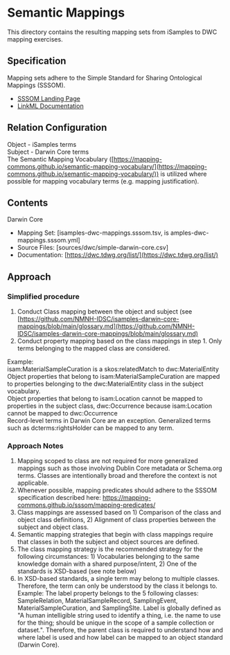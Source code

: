 # Semantic Mappings
This directory contains the resulting mapping sets from iSamples to DWC mapping exercises.

## Specification
Mapping sets adhere to the Simple Standard for Sharing Ontological Mappings (SSSOM).
* [SSSOM Landing Page](https://mapping-commons.github.io/sssom/)
* [LinkML Documentation](https://mapping-commons.github.io/sssom/linkml-index/)

## Relation Configuration
Object - iSamples terms  
Subject - Darwin Core terms  
The Semantic Mapping Vocabulary ([https://mapping-commons.github.io/semantic-mapping-vocabulary/](https://mapping-commons.github.io/semantic-mapping-vocabulary/)) is utilized where possible for mapping vocabulary terms (e.g. mapping justification).  

## Contents
Darwin Core 
* Mapping Set: [isamples-dwc-mappings.sssom.tsv, is amples-dwc-mappings.sssom.yml]
* Source Files: [sources/dwc/simple-darwin-core.csv]
* Documentation: [https://dwc.tdwg.org/list/](https://dwc.tdwg.org/list/)

## Approach

### Simplified procedure
1. Conduct Class mapping between the object and subject (see [https://github.com/NMNH-IDSC/isamples-darwin-core-mappings/blob/main/glossary.md](https://github.com/NMNH-IDSC/isamples-darwin-core-mappings/blob/main/glossary.md)
2. Conduct property mapping based on the class mappings in step 1. Only terms belonging to the mapped class are considered.   

Example:  
isam:MaterialSampleCuration is a skos:relatedMatch to dwc:MaterialEntity  
Object properties that belong to isam:MaterialSampleCuration are mapped to properties belonging to the dwc:MaterialEntity class in the subject vocabulary.  
Object properties that belong to isam:Location cannot be mapped to properties in the subject class, dwc:Occurrence because isam:Location cannot be mapped to dwc:Occurrence  
Record-level terms in Darwin Core are an exception. Generalized terms such as dcterms:rightsHolder can be mapped to any term.  

### Approach Notes
1. Mapping scoped to class are not required for more generalized mappings such as those involving Dublin Core metadata or Schema.org terms. Classes are intentionally broad and therefore the context is not applicable. 
2. Whenever possible, mapping predicates should adhere to the SSSOM specification described here: https://mapping-commons.github.io/sssom/mapping-predicates/
3. Class mappings are assessed based on 1) Comparison of the class and object class definitions, 2) Alignment of class properties between the subject and object class.
4. Semantic mapping strategies that begin with class mappings require that classes in both the subject and object sources are defined.
5. The class mapping strategy is the recommended strategy for the following circumstances: 1) Vocabularies belonging to the same knowledge domain with a shared purpose/intent, 2) One of the standards is XSD-based (see note below)
6. In XSD-based standards, a single term may belong to multiple classes. Therefore, the term can only be understood by the class it belongs to.   
Example:
The label property belongs to the 5 following classes: SampleRelation, MaterialSampleRecord, SamplingEvent, MaterialSampleCuration, and SamplingSIte. Label is globally defined as "A human intelligible string used to identify a thing, i.e. the name to use for the thing; should be unique in the scope of a sample collection or dataset.". Therefore, the parent class is required to understand how and where label is used and how label can be mapped to an object standard (Darwin Core).
